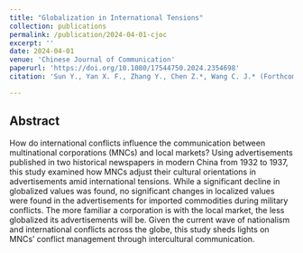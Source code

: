 ```yaml
---
title: "Globalization in International Tensions"
collection: publications
permalink: /publication/2024-04-01-cjoc
excerpt: ''
date: 2024-04-01
venue: 'Chinese Journal of Communication'
paperurl: 'https://doi.org/10.1080/17544750.2024.2354698'
citation: 'Sun Y., Yan X. F., Zhang Y., Chen Z.*, Wang C. J.* (Forthcoming). Globalization in International Tensions: The Impact of Military Conflicts on Cultural Orientations of Multinational Corporations’ Advertising in Modern China (1932-1937). Chinese Journal of Communication.'

---
```


## Abstract

How do international conflicts influence the communication between multinational corporations (MNCs) and local markets? Using advertisements published in two historical newspapers in modern China from 1932 to 1937, this study examined how MNCs adjust their cultural orientations in advertisements amid international tensions. While a significant decline in globalized values was found, no significant changes in localized values were found in the advertisements for imported commodities during military conflicts. The more familiar a corporation is with the local market, the less globalized its advertisements will be. Given the current wave of nationalism and international conflicts across the globe, this study sheds lights on MNCs’ conflict management through intercultural communication.

<!-- [Download paper here](http://academicpages.github.io/files/paper3.pdf) -->
